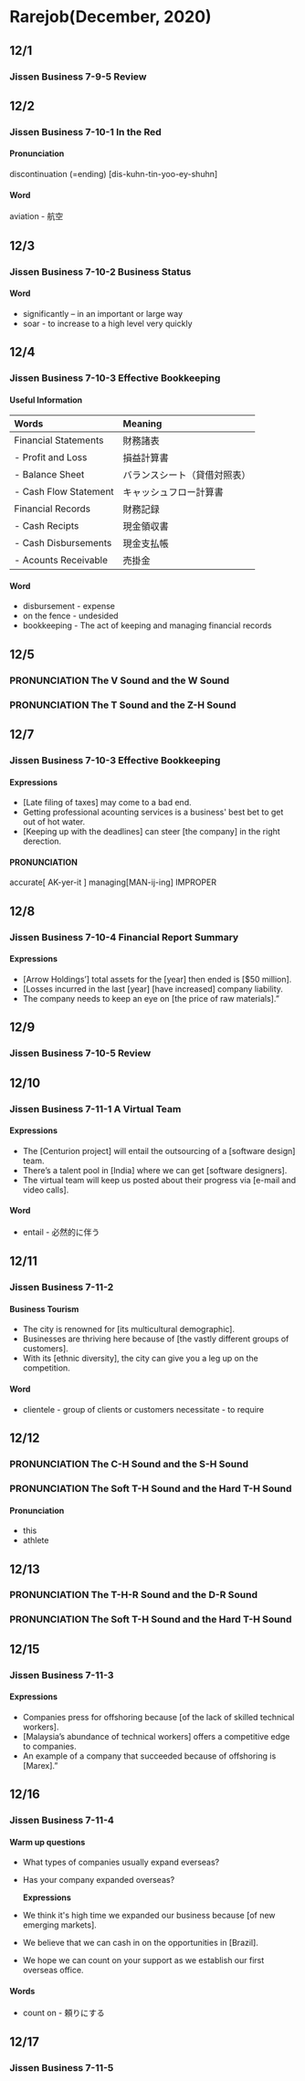 # Rarejob\(December, 2020\)

## 12/1

### Jissen Business 7-9-5 Review

## 12/2

### Jissen Business 7-10-1 In the Red

#### Pronunciation

discontinuation \(=ending\) \[dis-kuhn-tin-yoo-ey-shuhn\]

#### Word

aviation - 航空

## 12/3

### Jissen Business 7-10-2 Business Status

#### Word

* significantly – in an important or large way
* soar - to increase to a high level very quickly

## 12/4

### Jissen Business 7-10-3 Effective Bookkeeping

#### Useful Information

| Words | Meaning |
| :--- | :--- |
| Financial Statements | 財務諸表 |
|  - Profit and Loss | 損益計算書 |
|  - Balance Sheet | バランスシート（貸借対照表） |
|  - Cash Flow Statement | キャッシュフロー計算書 |
| Financial Records | 財務記録 |
|  - Cash Recipts | 現金領収書 |
|  - Cash Disbursements | 現金支払帳 |
|  - Acounts Receivable | 売掛金 |

#### Word

* disbursement - expense
* on the fence - undesided
* bookkeeping - The act of keeping and managing financial records

## 12/5

### PRONUNCIATION The V Sound and the W Sound

### PRONUNCIATION The T Sound and the Z-H Sound

## 12/7

### Jissen Business 7-10-3 Effective Bookkeeping

#### Expressions

* \[Late filing of taxes\] may come to a bad end.
* Getting professional acounting services is a business' best bet to get out of hot water.
* \[Keeping up with the deadlines\] can steer \[the company\] in the right derection.

#### PRONUNCIATION

accurate\[ AK-yer-it \] managing\[MAN-ij-ing\] IMPROPER

## 12/8

### Jissen Business 7-10-4 Financial Report Summary

#### Expressions

* \[Arrow Holdings’\] total assets for the \[year\] then ended is \[$50 million\].
* \[Losses incurred in the last \[year\] \[have increased\] company liability.
* The company needs to keep an eye on \[the price of raw materials\].”

## 12/9

### Jissen Business 7-10-5 Review



## 12/10

### Jissen Business 7-11-1 A Virtual Team

#### Expressions

* The \[Centurion project\] will entail the outsourcing of a \[software design\] team.
* There’s a talent pool in \[India\] where we can get \[software designers\].
* The virtual team will keep us posted about their progress via \[e-mail and video calls\].

#### Word

* entail - 必然的に伴う

## 12/11

### Jissen Business 7-11-2

#### Business Tourism

* The city is renowned for \[its multicultural demographic\].
* Businesses are thriving here because of \[the vastly different groups of customers\].
* With its \[ethnic diversity\], the city can give you a leg up on the competition.

#### Word

* clientele - group of clients or customers necessitate - to require

## 12/12

### PRONUNCIATION The C-H Sound and the S-H Sound

### PRONUNCIATION The Soft T-H Sound and the Hard T-H Sound

#### Pronunciation

* this
* athlete

## 12/13

### PRONUNCIATION The T-H-R Sound and the D-R Sound

### PRONUNCIATION The Soft T-H Sound and the Hard T-H Sound

## 12/15

### Jissen Business 7-11-3

#### Expressions

* Companies press for offshoring because \[of the lack of skilled technical workers\].
* \[Malaysia’s abundance of technical workers\] offers a competitive edge to companies.
* An example of a company that succeeded because of offshoring is \[Marex\].”

## 

## 12/16

### Jissen Business 7-11-4

#### Warm up questions

* What types of companies usually expand everseas?
* Has your company expanded overseas?

  **Expressions**

* We think it's high time we expanded our business because \[of new emerging markets\].
* We believe that we can cash in on the opportunities in \[Brazil\].
* We hope we can count on your support as we establish our first overseas office.

#### Words

* count on - 頼りにする

## 12/17

### Jissen Business 7-11-5

